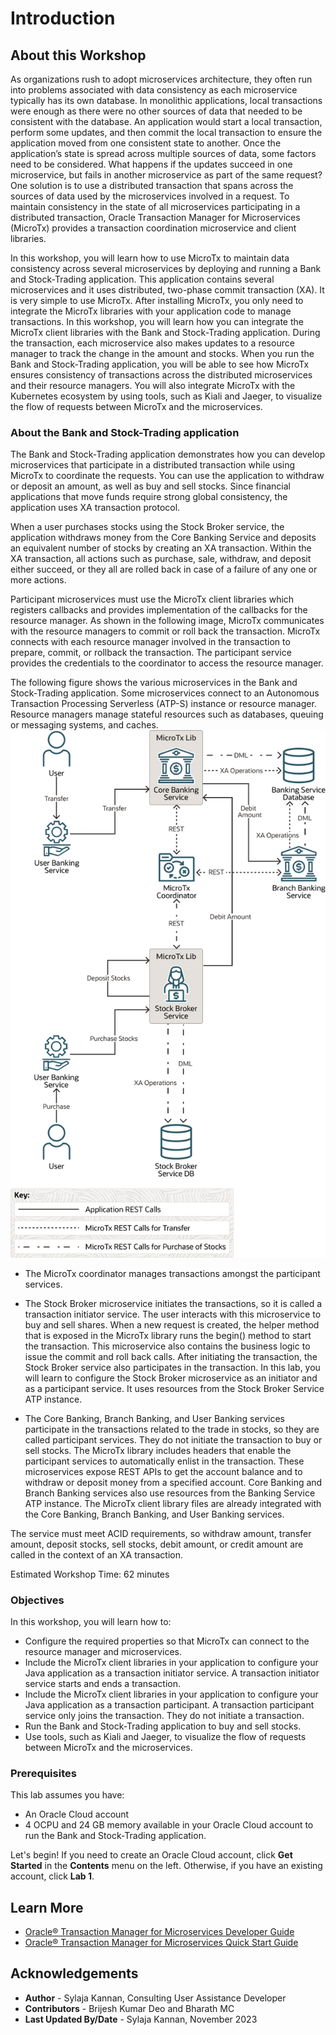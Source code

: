 # Introduction

## About this Workshop

As organizations rush to adopt microservices architecture, they often run into problems associated with data consistency as each microservice typically has its own database. In monolithic applications, local transactions were enough as there were no other sources of data that needed to be consistent with the database. An application would start a local transaction, perform some updates, and then commit the local transaction to ensure the application moved from one consistent state to another. Once the application’s state is spread across multiple sources of data, some factors need to be considered. What happens if the updates succeed in one microservice, but fails in another microservice as part of the same request? One solution is to use a distributed transaction that spans across the sources of data used by the microservices involved in a request. To maintain consistency in the state of all microservices participating in a distributed transaction, Oracle Transaction Manager for Microservices (MicroTx) provides a transaction coordination microservice and client libraries.

In this workshop, you will learn how to use MicroTx to maintain data consistency across several microservices by deploying and running a Bank and Stock-Trading application. This application contains several microservices and it uses distributed, two-phase commit transaction (XA). It is very simple to use MicroTx. After installing MicroTx, you only need to integrate the MicroTx libraries with your application code to manage transactions. In this workshop, you will learn how you can integrate the MicroTx client libraries with the Bank and Stock-Trading application. During the transaction, each microservice also makes updates to a resource manager to track the change in the amount and stocks. When you run the Bank and Stock-Trading application, you will be able to see how MicroTx ensures consistency of transactions across the distributed microservices and their resource managers. You will also integrate MicroTx with the Kubernetes ecosystem by using tools, such as Kiali and Jaeger, to visualize the flow of requests between MicroTx and the microservices.

### About the Bank and Stock-Trading application

The Bank and Stock-Trading application demonstrates how you can develop microservices that participate in a distributed transaction while using MicroTx to coordinate the requests. You can use the application to withdraw or deposit an amount, as well as buy and sell stocks. Since financial applications that move funds require strong global consistency, the application uses XA transaction protocol.

When a user purchases stocks using the Stock Broker service, the application withdraws money from the Core Banking Service and deposits an equivalent number of stocks by creating an XA transaction. Within the XA transaction, all actions such as purchase, sale, withdraw, and deposit either succeed, or they all are rolled back in case of a failure of any one or more actions.

Participant microservices must use the MicroTx client libraries which registers callbacks and provides implementation of the callbacks for the resource manager. As shown in the following image, MicroTx communicates with the resource managers to commit or roll back the transaction. MicroTx connects with each resource manager involved in the transaction to prepare, commit, or rollback the transaction. The participant service provides the credentials to the coordinator to access the resource manager.

The following figure shows the various microservices in the Bank and Stock-Trading application. Some microservices connect to an Autonomous Transaction Processing Serverless (ATP-S) instance or resource manager. Resource managers manage stateful resources such as databases, queuing or messaging systems, and caches.
![Microservices in Bank and Stock-Trading application](./images/stock_broker_xa_app.png)

* The MicroTx coordinator manages transactions amongst the participant services.

* The Stock Broker microservice initiates the transactions, so it is called a transaction initiator service. The user interacts with this microservice to buy and sell shares. When a new request is created, the helper method that is exposed in the MicroTx library runs the begin() method to start the transaction. This microservice also contains the business logic to issue the commit and roll back calls. After initiating the transaction, the Stock Broker service also participates in the transaction. In this lab, you will learn to configure the Stock Broker microservice as an initiator and as a participant service. It uses resources from the Stock Broker Service ATP instance.

* The Core Banking, Branch Banking, and User Banking services participate in the transactions related to the trade in stocks, so they are called participant services. They do not initiate the transaction to buy or sell stocks. The MicroTx library includes headers that enable the participant services to automatically enlist in the transaction. These microservices expose REST APIs to get the account balance and to withdraw or deposit money from a specified account. Core Banking and Branch Banking services also use resources from the Banking Service ATP instance. The MicroTx client library files are already integrated with the Core Banking, Branch Banking, and User Banking services.

The service must meet ACID requirements, so withdraw amount, transfer amount, deposit stocks, sell stocks, debit amount, or credit amount are called in the context of an XA transaction.

Estimated Workshop Time: 62 minutes

### Objectives

In this workshop, you will learn how to:

* Configure the required properties so that MicroTx can connect to the resource manager and microservices.
* Include the MicroTx client libraries in your application to configure your Java application as a transaction initiator service. A transaction initiator service starts and ends a transaction.
* Include the MicroTx client libraries in your application to configure your Java application as a transaction participant. A transaction participant service only joins the transaction. They do not initiate a transaction.
* Run the Bank and Stock-Trading application to buy and sell stocks.
* Use tools, such as Kiali and Jaeger, to visualize the flow of requests between MicroTx and the microservices.

### Prerequisites

This lab assumes you have:
- An Oracle Cloud account
- 4 OCPU and 24 GB memory available in your Oracle Cloud account to run the Bank and Stock-Trading application.

Let's begin! If you need to create an Oracle Cloud account, click **Get Started** in the **Contents** menu on the left. Otherwise, if you have an existing account, click **Lab 1**.

## Learn More

* [Oracle® Transaction Manager for Microservices Developer Guide](http://docs.oracle.com/en/database/oracle/transaction-manager-for-microservices/22.3/tmmdg/index.html)
* [Oracle® Transaction Manager for Microservices Quick Start Guide](http://docs.oracle.com/en/database/oracle/transaction-manager-for-microservices/22.3/tmmqs/index.html)

## Acknowledgements

* **Author** - Sylaja Kannan, Consulting User Assistance Developer
* **Contributors** - Brijesh Kumar Deo and Bharath MC
* **Last Updated By/Date** - Sylaja Kannan, November 2023
